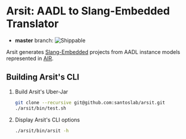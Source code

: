 # Arsit: AADL to Slang-Embedded Translator

* **master** branch: ![Shippable](https://api.shippable.com/projects/5a906a7dfbd2be0600a89601/badge?branch=master)

Arsit generates [Slang-Embedded](https://github.com/santoslab/slang-embedded) projects from AADL instance models 
represented in [AIR](https://github.com/sireum/air).

## Building Arsit's CLI

1. Build Arsit's Uber-Jar

    ```bash
    git clone --recursive git@github.com:santoslab/arsit.git
    ./arsit/bin/test.sh
    ```

2. Display Arsit's CLI options

    ```bash
    ./arsit/bin/arsit -h
    ```
